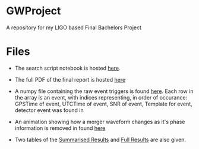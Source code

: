 # GWProject
A repository for my LIGO based Final Bachelors Project

# Files
- The search script notebook is hosted [here](../../tree/main/FinalProjectNotebook.ipynb).

- The full PDF of the final report is hosted [here](../../tree/main/GWProjectFinalReport.pdf)

- A numpy file containing the raw event triggers is found [here](../../tree/main/190521-3hr-events.npy).
Each row in the array is an event, with indices representing, in order of occurance:
GPSTime of event, UTCTime of event, SNR of event, Template for event, detector event was found in

- An animation showing how a merger waveform changes as it's phase information is removed in found [here](../../tree/main/Animation%20of%20Merger%20converting%20to%20Glitch.gif)

- Two tables of the [Summarised Results](../../tree/main/190521-3hr-Sumarrised_Results.tex) and [Full Results](../../tree/main/190521-3hr-Full_Results.tex) are also given.
